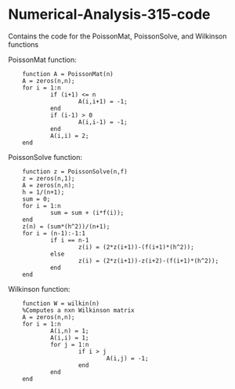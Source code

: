 # Numerical-Analysis-315-code
Contains the code for the PoissonMat, PoissonSolve, and Wilkinson functions

  PoissonMat function:
  
        function A = PoissonMat(n)
        A = zeros(n,n);
        for i = 1:n
                if (i+1) <= n
                        A(i,i+1) = -1;
                end
                if (i-1) > 0
                        A(i,i-1) = -1;
                end
                A(i,i) = 2;
        end

  PoissonSolve function:
  
        function z = PoissonSolve(n,f)
        z = zeros(n,1); 
        A = zeros(n,n);
        h = 1/(n+1);
        sum = 0;
        for i = 1:n
                sum = sum + (i*f(i));
        end
        z(n) = (sum*(h^2))/(n+1);
        for i = (n-1):-1:1
                if i == n-1
                        z(i) = (2*z(i+1))-(f(i+1)*(h^2));
                else
                        z(i) = (2*z(i+1))-z(i+2)-(f(i+1)*(h^2));
                end
        end
  
  Wilkinson function:
  
        function W = wilkin(n)
        %Computes a nxn Wilkinson matrix
        A = zeros(n,n);
        for i = 1:n
                A(i,n) = 1;
                A(i,i) = 1;
                for j = 1:n
                        if i > j
                                A(i,j) = -1;
                        end
                end
        end
 
